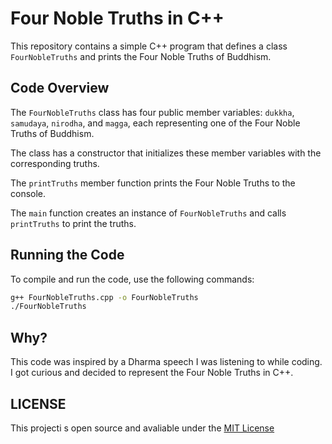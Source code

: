 # Four Noble Truths in C++

This repository contains a simple C++ program that defines a class `FourNobleTruths` and prints the Four Noble Truths of Buddhism.

## Code Overview

The `FourNobleTruths` class has four public member variables: `dukkha`, `samudaya`, `nirodha`, and `magga`, each representing one of the Four Noble Truths of Buddhism.

The class has a constructor that initializes these member variables with the corresponding truths.

The `printTruths` member function prints the Four Noble Truths to the console.

The `main` function creates an instance of `FourNobleTruths` and calls `printTruths` to print the truths.

## Running the Code

To compile and run the code, use the following commands:

```bash
g++ FourNobleTruths.cpp -o FourNobleTruths
./FourNobleTruths
```

## Why?

This code was inspired by a Dharma speech I was listening to while coding. I got curious and decided to represent the Four Noble Truths in C++.

## LICENSE

This projecti s open source and avaliable under the [MIT License](LICENSE)

